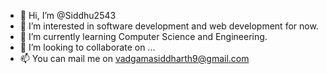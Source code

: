 - 👋 Hi, I’m @Siddhu2543
- 👀 I’m interested in software development and web development for now.
- 🌱 I’m currently learning Computer Science and Engineering.
- 💞️ I’m looking to collaborate on ...
- 📫 You can mail me on vadgamasiddharth9@gmail.com
